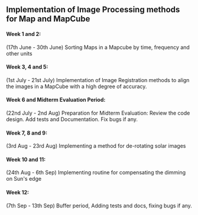 ## Implementation of Image Processing methods for Map and MapCube

#### Week 1 and 2:
(17th June - 30th June)
Sorting Maps in a Mapcube by time, frequency and other units
 
#### Week 3, 4 and 5:
(1st July - 21st July)
Implementation of Image Registration methods to align the images in a MapCube with a high degree of accuracy.
 
#### Week 6 and Midterm Evaluation Period:
(22nd July - 2nd Aug)
Preparation for Midterm Evaluation:
Review the code design. Add tests and Documentation. Fix bugs if any.
 
#### Week 7, 8 and 9:
(3rd Aug - 23rd Aug)
Implementing a method for de-rotating solar images
 
#### Week 10 and 11:
(24th Aug - 6th Sep)
Implementing routine for compensating the dimming on Sun's edge
 
#### Week 12:
(7th Sep - 13th Sep)
Buffer period, Adding tests and docs, fixing bugs if any.